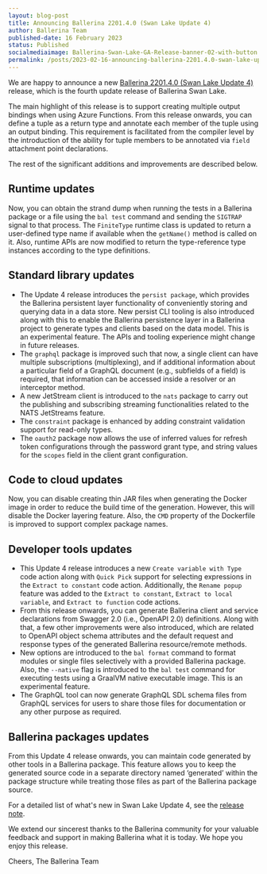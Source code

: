 ```yaml
---
layout: blog-post
title: Announcing Ballerina 2201.4.0 (Swan Lake Update 4)
author: Ballerina Team
published-date: 16 February 2023
status: Published
socialmediaimage: Ballerina-Swan-Lake-GA-Release-banner-02-with-button.png
permalink: /posts/2023-02-16-announcing-ballerina-2201.4.0-swan-lake-update-4/
---
```


<style>.cBlogContent p{white-space: break-spaces !important;}</style>

We are happy to announce a new [Ballerina 2201.4.0 (Swan Lake Update 4)](https://ballerina.io/downloads/) release, which is the fourth update release of Ballerina Swan Lake.

The main highlight of this release is to support creating multiple output bindings when using Azure Functions. From this release onwards, you can define a tuple as a return type and annotate each member of the tuple using an output binding. This requirement is facilitated from the compiler level by the introduction of the ability for tuple members to be annotated via `field` attachment point declarations.

The rest of the significant additions and improvements are described below.

## Runtime updates

Now, you can obtain the strand dump when running the tests in a Ballerina package or a file using the `bal test` command and sending the `SIGTRAP` signal to that process. The `FiniteType` runtime class is updated to return a user-defined type name if available when the `getName()` method is called on it. Also, runtime APIs are now modified to return the type-reference type instances according to the type definitions.

## Standard library updates

- The Update 4 release introduces the `persist package`, which provides the Ballerina persistent layer functionality of conveniently storing and querying data in a data store. New persist CLI tooling is also introduced along with this to enable the Ballerina persistence layer in a Ballerina project to generate types and clients based on the data model. This is an experimental feature. The APIs and tooling experience might change in future releases.
- The `graphql` package is improved such that now, a single client can have multiple subscriptions (multiplexing), and if additional information about a particular field of a GraphQL document (e.g., subfields of a field) is required, that information can be accessed inside a resolver or an interceptor method.
- A new JetStream client is introduced to the `nats` package to carry out the publishing and subscribing streaming functionalities related to the NATS JetStreams feature.
- The `constraint` package is enhanced by adding constraint validation support for read-only types.
- The `oauth2` package now allows the use of inferred values for refresh token configurations through the password grant type, and string values for the `scopes` field in the client grant configuration.

## Code to cloud updates

Now, you can disable creating thin JAR files when generating the Docker image in order to reduce the build time of the generation. However, this will disable the Docker layering feature.  Also, the `CMD` property of the Dockerfile is improved to support complex package names.

## Developer tools updates

- This Update 4 release introduces a new `Create variable with Type` code action along with `Quick Pick` support for selecting expressions in the `Extract to constant` code action. Additionally, the `Rename popup` feature was added to the `Extract to constant`, `Extract to local variable`, and `Extract to function` code actions. 
- From this release onwards, you can generate Ballerina client and service declarations from Swagger 2.0 (i.e., OpenAPI 2.0) definitions. Along with that, a few other improvements were also introduced, which are related to OpenAPI object schema attributes and the default request and response types of the generated Ballerina resource/remote methods.
- New options are introduced to the `bal format` command to format modules or single files selectively with a provided Ballerina package. Also, the `--native` flag is introduced to the `bal test` command for executing tests using a GraalVM native executable image. This is an experimental feature.
- The GraphQL tool can now generate GraphQL SDL schema files from GraphQL services for users to share those files for documentation or any other purpose as required.

## Ballerina packages updates

From this Update 4 release onwards, you can maintain code generated by other tools in a Ballerina package. This feature allows you to keep the generated source code in a separate directory named ‘generated’ within the package structure while treating those files as part of the Ballerina package source.

For a detailed list of what's new in Swan Lake Update 4, see the [release note](https://ballerina.io/downloads/swan-lake-release-notes/swan-lake-2201.4.0).

We extend our sincerest thanks to the Ballerina community for your valuable feedback and support in making Ballerina what it is today. We hope you enjoy this release.

Cheers,
The Ballerina Team
